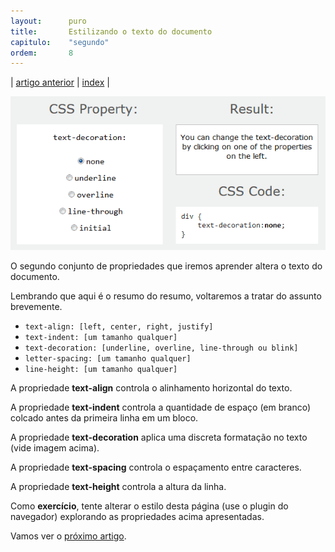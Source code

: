 ```yaml
---
layout:      puro
title:       Estilizando o texto do documento
capitulo:    "segundo"
ordem:       8
---
```


<p>| <a href="../estilizando-a-fonte-do-documento/">artigo anterior</a> | <a href="../">index</a> |</p> 

![](css-text-decoration.gif)

O segundo conjunto de propriedades que iremos aprender altera o texto do documento.

Lembrando que aqui é o resumo do resumo, voltaremos a tratar do assunto brevemente.

- `text-align: [left, center, right, justify]`
- `text-indent: [um tamanho qualquer]`
- `text-decoration: [underline, overline, line-through ou blink]`
- `letter-spacing: [um tamanho qualquer]`
- `line-height: [um tamanho qualquer]`

A propriedade __text-align__ controla o alinhamento horizontal do texto.

A propriedade __text-indent__ controla a quantidade de espaço (em branco) colcado antes da primeira linha em um bloco.

A propriedade __text-decoration__ aplica uma discreta formatação no texto (vide imagem acima).

A propriedade __text-spacing__ controla o espaçamento entre caracteres.

A propriedade __text-height__ controla a altura da linha.

Como __exercício__, tente alterar o estilo desta página (use o plugin do navegador) explorando as propriedades acima apresentadas.

Vamos ver o [próximo artigo](../estilizando-dimensionamentos-espacamentos-margens-e-bordas).